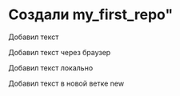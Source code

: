 # Создали my_first_repo" 

Добавил текст

Добавил текст через браузер

Добавил текст локально

Добавил текст в новой ветке new